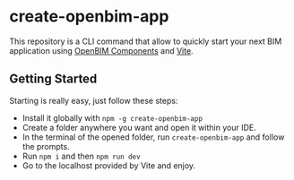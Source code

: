 # create-openbim-app
This repository is a CLI command that allow to quickly start your next BIM application using [OpenBIM Components](https://github.com/IFCjs/components) and [Vite](https://vitejs.dev/).

## Getting Started
Starting is really easy, just follow these steps:

* Install it globally with `npm -g create-openbim-app`
* Create a folder anywhere you want and open it within your IDE.
* In the terminal of the opened folder, run `create-openbim-app` and follow the prompts.
* Run `npm i` and then `npm run dev`
* Go to the localhost provided by Vite and enjoy.
